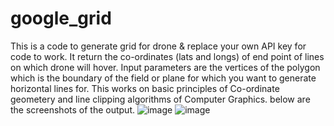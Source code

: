 # google_grid
This is a code to generate grid for drone & replace your own API key for code to work.
It return the co-ordinates (lats and longs) of end point of lines on which drone will hover. 
Input parameters are the vertices of the polygon which is the boundary of the field or plane for which you want to generate horizontal lines for.
This works on basic principles of Co-ordinate geometery and line clipping algorithms of Computer Graphics.
below are the screenshots of the output.
![image](https://github.com/user-attachments/assets/2522f58a-bba2-46ef-9fe3-cd1b95e61984)
![image](https://github.com/user-attachments/assets/049ec32c-bc1c-4e83-bf54-3df3b7f5bde4)

